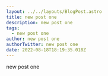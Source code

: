 ```yaml
---
layout: ../../layouts/BlogPost.astro
title: new post one
description: new post one
tags:
  - new post one
author: new post one
authorTwitter: new post one
date: 2022-08-18T18:19:35.018Z
---
```


new post one
